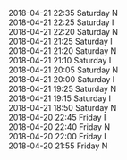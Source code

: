 2018-04-21 22:35 Saturday  N  
2018-04-21 22:25 Saturday  I  
2018-04-21 22:20 Saturday  N  
2018-04-21 21:25 Saturday  I  
2018-04-21 21:20 Saturday  N  
2018-04-21 21:10 Saturday  I  
2018-04-21 20:05 Saturday  N  
2018-04-21 20:00 Saturday  I  
2018-04-21 19:25 Saturday  N  
2018-04-21 19:15 Saturday  I  
2018-04-21 18:50 Saturday  N  
2018-04-20 22:45 Friday  I  
2018-04-20 22:40 Friday  N  
2018-04-20 22:00 Friday  I  
2018-04-20 21:55 Friday  N  
